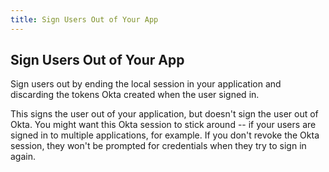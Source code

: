 ```yaml
---
title: Sign Users Out of Your App
---
```

## Sign Users Out of Your App

Sign users out by ending the local session in your application and discarding the tokens Okta created when the user signed in.

<StackSelector snippet="localsignout"/>

This signs the user out of your application, but doesn't sign the user out of Okta. You might want this Okta session to stick around -- if your users are signed in to multiple applications, for example. If you don't revoke the Okta session, they won't be prompted for credentials when they try to sign in again.

<NextSectionLink/>
